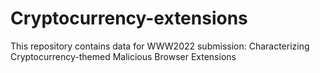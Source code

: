 # Cryptocurrency-extensions
This repository contains data for WWW2022 submission: Characterizing Cryptocurrency-themed Malicious Browser Extensions
